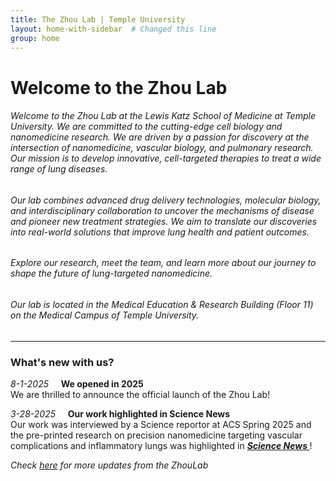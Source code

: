 ```yaml
---
title: The Zhou Lab | Temple University
layout: home-with-sidebar  # Changed this line
group: home
---
```


# Welcome to the Zhou Lab
###### Welcome to the Zhou Lab at the Lewis Katz School of Medicine at Temple University.  We are committed to the cutting-edge cell biology and nanomedicine research. We are driven by a passion for discovery at the intersection of nanomedicine, vascular biology, and pulmonary research. Our mission is to develop innovative, cell-targeted therapies to treat a wide range of lung diseases.


###### Our lab combines advanced drug delivery technologies, molecular biology, and interdisciplinary collaboration to uncover the mechanisms of disease and pioneer new treatment strategies. We aim to translate our discoveries into real-world solutions that improve lung health and patient outcomes.


###### Explore our research, meet the team, and learn more about our journey to shape the future of lung-targeted nanomedicine.


###### Our lab is located in the Medical Education & Research Building (Floor 11) on the Medical Campus of Temple University.

---

### What's new with us?
_8-1-2025_ &nbsp; &nbsp; **We opened in 2025** <br>
We are thrilled to announce the official launch of the Zhou Lab! 

_3-28-2025_ &nbsp; &nbsp; **Our work highlighted in Science News** <br>
Our work was interviewed by a Science reportor at ACS Spring 2025 and the pre-printed research on precision nanomedicine targeting vascular complications and inflammatory lungs was highlighted in [<strong>*Science News* </strong>](https://www.science.org/content/article/new-nanoparticle-therapies-target-two-major-killers)! 




_Check [here](https://zhouzlab.github.io/news/) for more updates from the ZhouLab_
